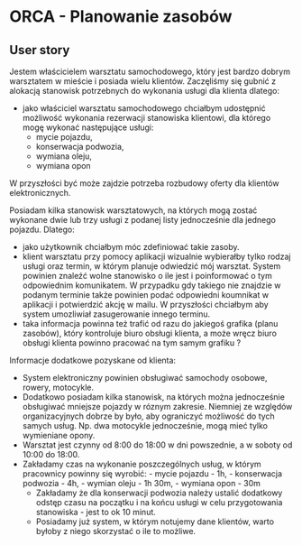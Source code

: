 # ORCA - Planowanie zasobów

## User story

Jestem właścicielem warsztatu samochodowego, który jest bardzo dobrym warsztatem w mieście i posiada wielu klientów. Zaczęliśmy się gubnić z alokacją stanowisk potrzebnych do wykonania usługi dla klienta dlatego:

- jako właściciel warsztatu samochodowego chciałbym udostępnić możliwość wykonania rezerwacji stanowiska klientowi, dla którego mogę wykonać następujące usługi:
	- mycie pojazdu,
	- konserwacja podwozia,
	- wymiana oleju,
	- wymiana opon

W przyszłości być może zajdzie potrzeba rozbudowy oferty dla klientów elektronicznych.

Posiadam kilka stanowisk warsztatowych, na których mogą zostać wykonane dwie lub trzy usługi z podanej listy jednocześnie dla jednego pojazdu. Dlatego:
- jako użytkownik chciałbym móc zdefiniować takie zasoby.
- klient warsztatu przy pomocy aplikacji wizualnie wybierałby tylko rodzaj usługi oraz termin, w którym planuje odwiedzić mój warsztat. System powinien znaleźć wolne stanowisko o ile jest i poinformować o tym odpowiednim komunikatem. W przypadku gdy takiego nie znajdzie w podanym terminie także powinien podać odpowiedni koumnikat w aplikacji i potwierdzić akcję w mailu. W przyszłości chciałbym aby system umozliwiał zasugerowanie innego terminu.
- taka informacja powinna też trafić od razu do jakiegoś grafika (planu zasobów), który kontroluje biuro obsługi klienta, a może wręcz biuro obsługi klienta powinno pracować na tym samym grafiku ?

Informacje dodatkowe pozyskane od klienta: 

  - System elektroniczny powinien obsługiwać samochody osobowe, rowery, motocykle.
  - Dodatkowo posiadam kilka stanowisk, na których można jednocześnie obsługiwać mniejsze pojazdy w róznym zakresie. Niemniej ze względów organizacyjnych dobrze by było, aby ograniczyć możliwość do tych samych usług. Np. dwa motocykle jednocześnie, mogą mieć tylko wymieniane opony.
  - Warsztat jest czynny od 8:00 do 18:00 w dni powszednie, a w soboty od 10:00 do 18:00.
  - Zakładamy czas na wykonanie poszczególnych usług, w którym pracownicy powinny się wyrobić:
		- mycie pojazdu - 1h,
		- konserwacja podwozia - 4h,
		- wymian oleju - 1h 30m,
		- wymiana opon - 30m
	- Zakładamy że dla konserwacji podwozia należy ustalić dodatkowy odstęp czasu na początku i na końcu usługi w celu przygotowania stanowiska - jest to ok 10 minut.
	- Posiadamy już system, w którym notujemy dane klientów, warto byłoby z niego skorzystać o ile to możliwe.
